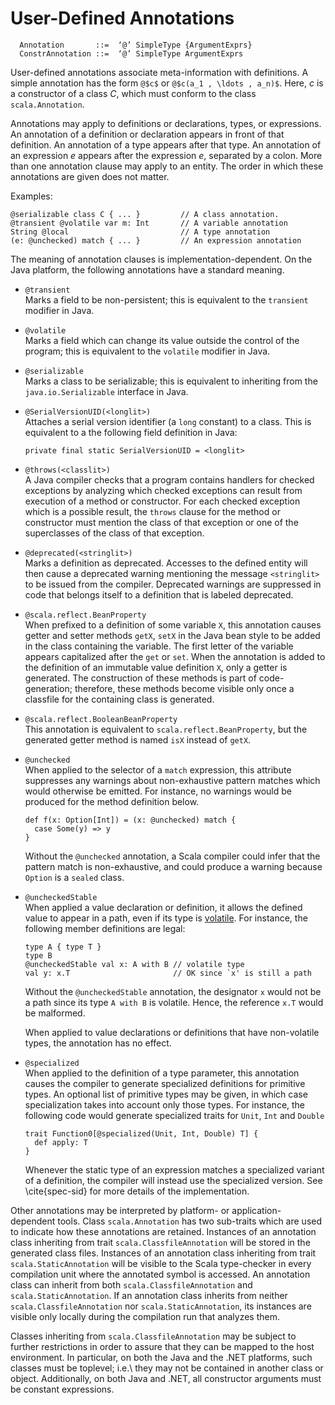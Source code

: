 # User-Defined Annotations

~~~~~~~~~~~~~~~~~~~~~~~~~~~~~~~~~~~~~~~~~~~~~~~~~~~~~~~~~~~~~~~~~~~~~ 
  Annotation       ::=  ‘@’ SimpleType {ArgumentExprs}
  ConstrAnnotation ::=  ‘@’ SimpleType ArgumentExprs
~~~~~~~~~~~~~~~~~~~~~~~~~~~~~~~~~~~~~~~~~~~~~~~~~~~~~~~~~~~~~~~~~~~~~~~~~~~~~~~~

User-defined annotations associate meta-information with definitions.
A simple annotation has the form `@$c$` or `@$c(a_1 , \ldots , a_n)$`.
Here, $c$ is a constructor of a class $C$, which must conform
to the class `scala.Annotation`. 

Annotations may apply to definitions or declarations, types, or
expressions.  An annotation of a definition or declaration appears in
front of that definition.  An annotation of a type appears after
that type. An annotation of an expression $e$ appears after the
expression $e$, separated by a colon. More than one annotation clause
may apply to an entity. The order in which these annotations are given
does not matter.

Examples:

~~~~~~~~~~~~~~~~~~~~~~~~~~~~~~~~~~~~~~~~~~~~~~~~~~~~~~~~~~~~~~~~~~~~~~~ 
@serializable class C { ... }         // A class annotation.
@transient @volatile var m: Int       // A variable annotation
String @local                         // A type annotation
(e: @unchecked) match { ... }         // An expression annotation
~~~~~~~~~~~~~~~~~~~~~~~~~~~~~~~~~~~~~~~~~~~~~~~~~~~~~~~~~~~~~~~~~~~~~~~~~~~~~~~~

The meaning of annotation clauses is implementation-dependent. On the
Java platform, the following annotations have a standard meaning.

  * `@transient` \
  	Marks a field to be non-persistent; this is
	equivalent to the `transient`
	modifier in Java.


  * `@volatile` \
	Marks a field which can change its value
	outside the control of the program; this
	is equivalent to the `volatile`
	modifier in Java.

  * `@serializable` \
    Marks a class to be serializable; this is
    equivalent to inheriting from the 
    `java.io.Serializable` interface
    in Java.


  * `@SerialVersionUID(<longlit>)` \
	Attaches a serial version identifier (a
	`long` constant) to a class.
	This is equivalent to a the following field
	definition in Java:

	~~~~~~~~~~~~~~~~~~~~~~~~~~~~~~~~~~~~~~~~~~~~~~~~~~~~~~~~~~~~~~~~~~~ 
	private final static SerialVersionUID = <longlit> 
	~~~~~~~~~~~~~~~~~~~~~~~~~~~~~~~~~~~~~~~~~~~~~~~~~~~~~~~~~~~~~~~~~~~~~~~~~~~~

  * `@throws(<classlit>)` \
	A Java compiler checks that a program contains handlers for checked exceptions
	by analyzing which checked exceptions can result from execution of a method or
	constructor. For each checked exception which is a possible result, the 
	`throws`
	clause for the method or constructor must mention the class of that exception
	or one of the superclasses of the class of that exception.

  * `@deprecated(<stringlit>)` \
	Marks a definition as deprecated. Accesses to the
	defined entity will then cause a deprecated warning mentioning the
	message `<stringlit>` to be issued from the compiler.  Deprecated
	warnings are suppressed in code that belongs itself to a definition
	that is labeled deprecated.

  * `@scala.reflect.BeanProperty` \
	When prefixed to a definition of some variable `X`, this
	annotation causes getter and setter methods `getX`, `setX`
	in the Java bean style to be added in the class containing the
	variable. The first letter of the variable appears capitalized after
	the `get` or `set`. When the annotation is added to the
	definition of an immutable value definition `X`, only a getter is
	generated. The construction of these methods is part of
	code-generation; therefore, these methods become visible only once a
	classfile for the containing class is generated.

  * `@scala.reflect.BooleanBeanProperty` \
	This annotation is equivalent to `scala.reflect.BeanProperty`, but
	the generated getter method is named `isX` instead of `getX`.

  * `@unchecked` \
	When applied to the selector of a `match` expression,
	this attribute suppresses any warnings about non-exhaustive pattern
	matches which would otherwise be emitted. For instance, no warnings
	would be produced for the method definition below.

	~~~~~~~~~~~~~~~~~~~~~~~~~~~~~~~~~~~~~~~~~~~~~~~~~~~~~~~~~~~~~~~~~~~ 
	def f(x: Option[Int]) = (x: @unchecked) match {
	  case Some(y) => y
	}
	~~~~~~~~~~~~~~~~~~~~~~~~~~~~~~~~~~~~~~~~~~~~~~~~~~~~~~~~~~~~~~~~~~~~~~~~~~~~

	Without the `@unchecked` annotation, a Scala compiler could
	infer that the pattern match is non-exhaustive, and could produce a
	warning because `Option` is a `sealed` class.

  * `@uncheckedStable` \
	When applied a value declaration or definition, it allows the defined
	value to appear in a path, even if its type is [volatile](#volatile-types).
	For instance, the following member definitions are legal:

	~~~~~~~~~~~~~~~~~~~~~~~~~~~~~~~~~~~~~~~~~~~~~~~~~~~~~~~~~~~~~~~~~~~ 
	type A { type T }
	type B 
	@uncheckedStable val x: A with B // volatile type 
	val y: x.T                       // OK since `x' is still a path
	~~~~~~~~~~~~~~~~~~~~~~~~~~~~~~~~~~~~~~~~~~~~~~~~~~~~~~~~~~~~~~~~~~~~~~~~~~~~

	Without the `@uncheckedStable` annotation, the designator `x`
	would not be a path since its type `A with B` is volatile. Hence,
	the reference `x.T` would be malformed. 

	When applied to value declarations or definitions that have non-volatile 
	types, the annotation has no effect. 


  * `@specialized` \
	When applied to the definition of a type parameter, this annotation causes 
	the compiler
	to generate specialized definitions for primitive types. An optional list of
	primitive
	types may be given, in which case specialization takes into account only 
	those types.
	For instance, the following code would generate specialized traits for
	`Unit`, `Int` and `Double`

	~~~~~~~~~~~~~~~~~~~~~~~~~~~~~~~~~~~~~~~~~~~~~~~~~~~~~~~~~~~~~~~~~~~ 
	trait Function0[@specialized(Unit, Int, Double) T] {
	  def apply: T
	}
	~~~~~~~~~~~~~~~~~~~~~~~~~~~~~~~~~~~~~~~~~~~~~~~~~~~~~~~~~~~~~~~~~~~~~~~~~~~~

	Whenever the static type of an expression matches a specialized variant of 
	a definition,
	the compiler will instead use the specialized version. See \cite{spec-sid} 
	for more details of the implementation.


Other annotations may be interpreted by platform- or
application-dependent tools. Class `scala.Annotation` has two
sub-traits which are used to indicate how these annotations are
retained. Instances of an annotation class inheriting from trait
`scala.ClassfileAnnotation` will be stored in the generated class
files. Instances of an annotation class inheriting from trait
`scala.StaticAnnotation` will be visible to the Scala type-checker
in every compilation unit where the annotated symbol is accessed. An
annotation class can inherit from both `scala.ClassfileAnnotation`
and `scala.StaticAnnotation`. If an annotation class inherits from
neither `scala.ClassfileAnnotation` nor
`scala.StaticAnnotation`, its instances are visible only locally
during the compilation run that analyzes them.

Classes inheriting from `scala.ClassfileAnnotation` may be
subject to further restrictions in order to assure that they can be
mapped to the host environment. In particular, on both the Java and
the .NET platforms, such classes must be toplevel; i.e.\ they may not
be contained in another class or object.  Additionally, on both
Java and .NET, all constructor arguments must be constant expressions.


